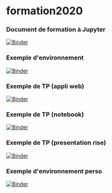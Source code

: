 # formation2020
### Document de formation à Jupyter
[![Binder](https://mybinder.org/badge_logo.svg)](https://mybinder.org/v2/gh/jcamponovo/formation2020/master?filepath=presentation.ipynb)

### Exemple d'environnement
[![Binder](https://mybinder.org/badge_logo.svg)](https://mybinder.org/v2/gh/jcamponovo/formation2020/master?urlpath=apps/environnement.ipynb)

### Exemple de TP (appli web)
[![Binder](https://mybinder.org/badge_logo.svg)](https://mybinder.org/v2/gh/LionelCarminati/Serveur-Jupyter/master?urlpath=apps/refraction2.ipynb)

### Exemple de TP (notebook)
[![Binder](https://mybinder.org/badge_logo.svg)](https://mybinder.org/v2/gh/LionelCarminati/Serveur-Jupyter/master?filepath=refraction2.ipynb)

### Exemple de TP (presentation rise)
[![Binder](https://mybinder.org/badge_logo.svg)](https://mybinder.org/v2/gh/LionelCarminati/Serveur-Jupyter/master?filepath=refraction2_pres.ipynb)

### Exemple d'environnement perso
[![Binder](https://mybinder.org/badge_logo.svg)](https://mybinder.org/v2/gh/LionelCarminati/Serveur-Jupyter/master?urlpath=apps/environnement.ipynb)

